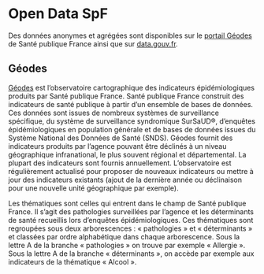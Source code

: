 # Open Data SpF
<!-- SPDX-License-Identifier: MPL-2.0 -->

Des données anonymes et agrégées sont disponibles sur le [portail Géodes](https://geodes.santepubliquefrance.fr) de Santé publique France ainsi que sur [data.gouv.fr](https://www.data.gouv.fr/fr/organizations/sante-publique-france/).

## Géodes
[Géodes](https://geodes.santepubliquefrance.fr/#c=article&page=P005) est l’observatoire cartographique des indicateurs épidémiologiques produits par Santé publique France. Santé publique France construit des indicateurs de santé publique à partir d’un ensemble de bases de données. Ces données sont issues de nombreux systèmes de surveillance spécifique, du système de surveillance syndromique SurSaUD®, d’enquêtes épidémiologiques en population générale et de bases de données issues du Système National des Données de Santé (SNDS). Géodes fournit des  indicateurs produits par l’agence pouvant être déclinés à un niveau géographique infranational, le plus souvent régional et départemental. La plupart des indicateurs sont fournis annuellement. L’observatoire est régulièrement actualisé pour proposer de nouveaux indicateurs ou mettre à jour des indicateurs existants (ajout de la dernière année ou déclinaison pour une nouvelle unité géographique par exemple).

Les thématiques sont celles qui entrent dans le champ de Santé publique France. Il s’agit des pathologies surveillées par l’agence et les déterminants de santé recueillis lors d’enquêtes épidémiologiques. Ces thématiques sont regroupées sous deux arborescences : « pathologies » et « déterminants » et classées par ordre alphabétique dans chaque arborescence. Sous la lettre A de la branche « pathologies » on trouve par exemple « Allergie ». Sous la lettre A de la branche « déterminants », on accède par exemple aux indicateurs de la thématique « Alcool ».
